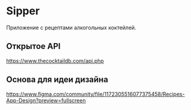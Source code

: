 # Sipper
Приложение с рецептами алкогольных коктейлей.

## Открытое API
https://www.thecocktaildb.com/api.php

## Основа для идеи дизайна
https://www.figma.com/community/file/1172305516077375458/Recipes-App-Design?preview=fullscreen


